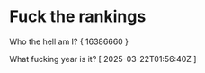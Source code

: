 # Fuck the rankings

Who the hell am I?
{ 16386660 }

What fucking year is it?
[ 2025-03-22T01:56:40Z ]
